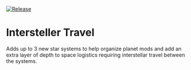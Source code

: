 [![Release](https://github.com/AngellusMortis/factorio-interstellar-travel/actions/workflows/release.yml/badge.svg?branch=main)](https://github.com/AngellusMortis/factorio-interstellar-travel/actions/workflows/release.yml)

# Intersteller Travel

Adds up to 3 new star systems to help organize planet mods and add an extra layer of depth to space logistics requiring interstellar travel between the systems.
